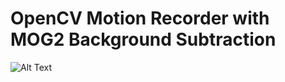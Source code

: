 # OpenCV Motion Recorder with MOG2 Background Subtraction

![Alt Text](https://24.media.tumblr.com/09065986d912210ba3ee97fe3db8c8e9/tumblr_mt795cyFOd1s2wio8o1_400.gif)

